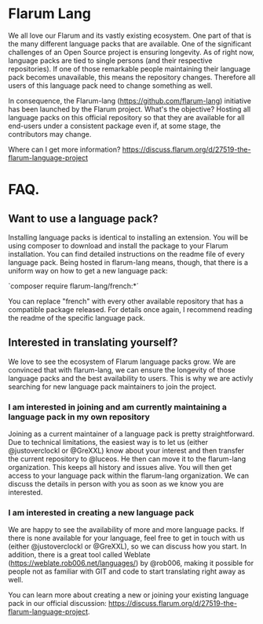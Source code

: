 # Flarum Lang
We all love our Flarum and its vastly existing ecosystem. One part of that is the many different language packs that are available. One of the significant challenges of an Open Source project is ensuring longevity. As of right now, language packs are tied to single persons (and their respective repositories). If one of those remarkable people maintaining their language pack becomes unavailable, this means the repository changes. Therefore all users of this language pack need to change something as well.

In consequence, the Flarum-lang (https://github.com/flarum-lang) initiative has been launched by the Flarum project. What's the objective? Hosting all language packs on this official repository so that they are available for all end-users under a consistent package even if, at some stage, the contributors may change.

Where can I get more information? https://discuss.flarum.org/d/27519-the-flarum-language-project

# FAQ.
## Want to use a language pack?
Installing language packs is identical to installing an extension. You will be using composer to download and install the package to your Flarum installation. You can find detailed instructions on the readme file of every language pack. Being hosted in flarum-lang means, though, that there is a uniform way on how to get a new language pack:

`composer require flarum-lang/french:*´

You can replace "french" with every other available repository that has a compatible package released. For details once again, I recommend reading the readme of the specific language pack.

## Interested in translating yourself?
We love to see the ecosystem of Flarum language packs grow. We are convinced that with flarum-lang, we can ensure the longevity of those language packs and the best availability to users. This is why we are activly searching for new language pack maintainers to join the project.

### I am interested in joining and am currently maintaining a language pack in my own repository
Joining as a current maintainer of a language pack is pretty straightforward. Due to technical limitations, the easiest way is to let us (either @justoverclockl or @GreXXL) know about your interest and then transfer the current repository to @luceos. He then can move it to the flarum-lang organization. This keeps all history and issues alive. You will then get access to your language pack within the flarum-lang organization. We can discuss the details in person with you as soon as we know you are interested.

### I am interested in creating a new language pack
We are happy to see the availability of more and more language packs. If there is none available for your language, feel free to get in touch with us (either @justoverclockl or @GreXXL), so we can discuss how you start. In addition, there is a great tool called Weblate (https://weblate.rob006.net/languages/) by @rob006, making it possible for people not as familiar with GIT and code to start translating right away as well.

You can learn more about creating a new or joining your existing language pack in our official discussion: https://discuss.flarum.org/d/27519-the-flarum-language-project.
